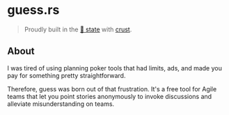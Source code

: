 # guess.rs

> Proudly built in the [🍕 state](https://portal.ct.gov/) with [crust](https://github.com/bytebury/crust).

## About
I was tired of using planning poker tools that had limits,
ads, and made you pay for something pretty straightforward.

Therefore, guess was born out of that frustration. It's a
free tool for Agile teams that let you point stories anonymously
to invoke discussions and alleviate misunderstanding on teams.

